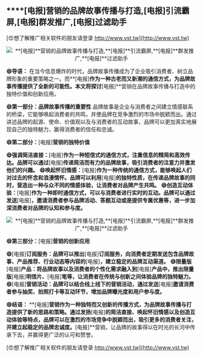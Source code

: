 ## ****[电报]**营销的品牌故事传播与打造,**[电报]**引流霸屏,**[电报]**群发推广,**[电报]**过滤助手**

[😍想了解推广相关软件的朋友请登录 http://www.vst.tw](http://www.vst.tw)

 <center><img src="https://vst.tw/MP4/tuiguang/png/8.png" alt="**[电报]**营销的品牌故事传播与打造,**[电报]**引流霸屏,**[电报]**群发推广,**[电报]**过滤助手"></center>

**😄导语：**
在当今信息爆炸的时代，品牌故事传播成为了企业吸引消费者、树立品牌形象的重要策略之一。而**[电报]**作为一种古老而又新潮的通信方式，为品牌故事传播提供了全新的可能性。本文将探讨**[电报]**营销在品牌故事传播与打造中的独特价值和创新应用。

**😄第一部分：品牌故事传播的重要性**
品牌故事是企业与消费者之间建立情感联系的桥梁，它能够唤起消费者的共鸣，并使品牌在竞争激烈的市场中脱颖而出。通过讲述品牌的起源、使命、价值观以及与消费者的互动故事，品牌可以更加真实地展现自己的独特魅力，赢得消费者的信任和忠诚。

**😄第二部分：**[电报]**营销的独特价值**

**😄强调简洁直接：**[电报]**作为一种短信式的通信方式，注重信息的精简和高效传达。品牌可以通过**[电报]**传递简洁而有力的品牌故事，吸引消费者的注意力并激发他们的兴趣。**
**😄唤起怀旧情感：**[电报]**作为一种传统的通信方式，能够唤起人们对过去的怀念和浪漫情怀。品牌可以利用**[电报]**的独特性质，在传递品牌故事的同时，营造出一种与众不同的情感体验，让消费者对品牌产生共鸣。**
**😄创造互动体验：**[电报]**作为一种即时通信方式，可以与消费者进行实时的互动。品牌可以通过发送**[电报]**，邀请消费者参与品牌活动、答题互动或是提供专属优惠等，进一步加深消费者对品牌的认知和参与度。**

 <center><img src="https://vst.tw/MP4/tuiguang/png/8.png" alt="**[电报]**营销的品牌故事传播与打造,**[电报]**引流霸屏,**[电报]**群发推广,**[电报]**过滤助手"></center>

**😄第三部分：**[电报]**营销的创新应用**

**😄**[电报]**订阅服务：品牌可以推出**[电报]**订阅服务，向消费者定期发送包含品牌故事、产品推荐、行业动态等内容的**[电报]**，建立稳定的品牌互动渠道。**
**😄限量版**[电报]**产品：将品牌故事以及消费者的个性化需求融入到**[电报]**产品中，推出限量版**[电报]**明信片、**[电报]**笔等，让消费者在传统与创新之间体验品牌的独特魅力。**
**😄**[电报]**营销活动：品牌可以结合线上线下的营销活动，通过发送**[电报]**邀请消费者参与抽奖、拍照打卡等互动环节，增加品牌曝光度和用户参与度。**

**😄结语：**
**[电报]**营销作为一种独特而又创新的传播方式，为品牌故事传播与打造提供了新的思路和策略。通过发扬**[电报]**的简洁直接、唤起怀旧情感以及创造互动体验等特点，品牌可以在激烈的市场竞争中脱颖而出，吸引更多的消费者关注，并建立起稳定的品牌忠诚度。**[电报]**营销，让品牌的故事得以在时光的长河中传承下去，并赢得更广泛的认可和赞誉。

[😍想了解推广相关软件的朋友请登录 http://www.vst.tw](http://www.vst.tw)



